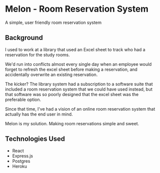 # Melon - Room Reservation System

A simple, user friendly room reservation system

## Background

I used to work at a library that used an Excel sheet to track who had a reservation for the study rooms. 

We'd run into conflicts almost every single day when an employee would forget to refresh the excel sheet before making a reservation, and accidentally overwrite an existing reservation. 

The kicker? The library system had a subscription to a software suite that included a room reservation system that we could have used instead, but that software was so poorly designed that the excel sheet was the preferable option. 

Since that time, I've had a vision of an online room reservation system that actually has the end user in mind. 

Melon is my solution. Making room reservations simple and sweet. 

## Technologies Used

- React
- Express.js
- Postgres
- Heroku





